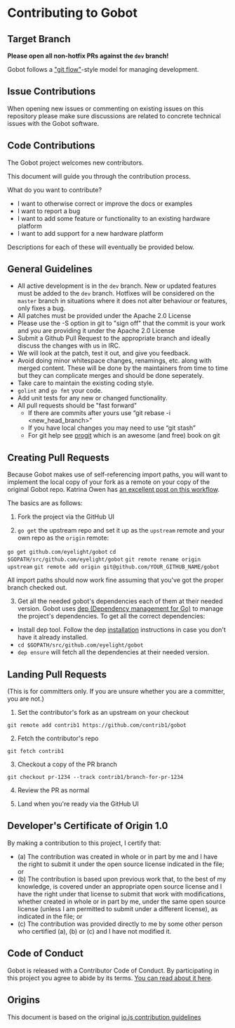 # Contributing to Gobot

## Target Branch
**Please open all non-hotfix PRs against the `dev` branch!**

Gobot follows a ["git flow"](http://nvie.com/posts/a-successful-git-branching-model/)-style model for managing development.

## Issue Contributions

When opening new issues or commenting on existing issues on this repository
please make sure discussions are related to concrete technical issues with the
Gobot software.

## Code Contributions

The Gobot project welcomes new contributors.

This document will guide you through the contribution process.

What do you want to contribute?

- I want to otherwise correct or improve the docs or examples
- I want to report a bug
- I want to add some feature or functionality to an existing hardware platform
- I want to add support for a new hardware platform

Descriptions for each of these will eventually be provided below.

## General Guidelines

* All active development is in the `dev` branch. New or updated features must be added to the `dev` branch. Hotfixes will be considered on the `master` branch in situations where it does not alter behaviour or features, only fixes a bug.
* All patches must be provided under the Apache 2.0 License
* Please use the -S option in git to "sign off" that the commit is your work and you are providing it under the Apache 2.0 License
* Submit a Github Pull Request to the appropriate branch and ideally discuss the changes with us in IRC.
* We will look at the patch, test it out, and give you feedback.
* Avoid doing minor whitespace changes, renamings, etc. along with merged content. These will be done by the maintainers from time to time but they can complicate merges and should be done seperately.
* Take care to maintain the existing coding style.
* `golint` and `go fmt` your code.
* Add unit tests for any new or changed functionality.
* All pull requests should be "fast forward"
  * If there are commits after yours use “git rebase -i <new_head_branch>”
  * If you have local changes you may need to use “git stash”
  * For git help see [progit](http://git-scm.com/book) which is an awesome (and free) book on git

## Creating Pull Requests
Because Gobot makes use of self-referencing import paths, you will want
to implement the local copy of your fork as a remote on your copy of the
original Gobot repo. Katrina Owen has [an excellent post on this workflow](https://splice.com/blog/contributing-open-source-git-repositories-go/).

The basics are as follows:

1. Fork the project via the GitHub UI

2. `go get` the upstream repo and set it up as the `upstream` remote and your own repo as the `origin` remote:

`go get github.com/eyelight/gobot`
`cd $GOPATH/src/github.com/eyelight/gobot`
`git remote rename origin upstream`
`git remote add origin git@github.com/YOUR_GITHUB_NAME/gobot`

All import paths should now work fine assuming that you've got the
proper branch checked out.

3. Get all the needed gobot's dependencies each of them at their needed version. Gobot uses [dep (Dependency management for Go)](https://golang.github.io/dep/) to manage the project's dependencies. To get all the correct dependencies:

* Install dep tool. Follow the dep [installation](https://golang.github.io/dep/docs/installation.html) instructions in case you don't have it already installed.
* `cd $GOPATH/src/github.com/eyelight/gobot` 
* `dep ensure` will fetch  all the dependencies at their needed version.

## Landing Pull Requests
(This is for committers only. If you are unsure whether you are a committer, you are not.)

1. Set the contributor's fork as an upstream on your checkout

`git remote add contrib1 https://github.com/contrib1/gobot`

2. Fetch the contributor's repo

`git fetch contrib1`

3. Checkout a copy of the PR branch

`git checkout pr-1234 --track contrib1/branch-for-pr-1234`

4. Review the PR as normal

5. Land when you're ready via the GitHub UI

## Developer's Certificate of Origin 1.0

By making a contribution to this project, I certify that:

* (a) The contribution was created in whole or in part by me and I
  have the right to submit it under the open source license indicated
  in the file; or
* (b) The contribution is based upon previous work that, to the best
  of my knowledge, is covered under an appropriate open source license
  and I have the right under that license to submit that work with
  modifications, whether created in whole or in part by me, under the
  same open source license (unless I am permitted to submit under a
  different license), as indicated in the file; or
* (c) The contribution was provided directly to me by some other
  person who certified (a), (b) or (c) and I have not modified it.

## Code of Conduct

Gobot is released with a Contributor Code of Conduct. By participating in this project you agree to abide by its terms. [You can read about it here](CODE_OF_CONDUCT.md).

## Origins

This document is based on the original [io.js contribution guidelines](https://github.com/nodejs/io.js/blob/master/CONTRIBUTING.md)
